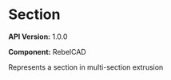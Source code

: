 # Section

**API Version:** 1.0.0

**Component:** RebelCAD

Represents a section in multi-section extrusion

